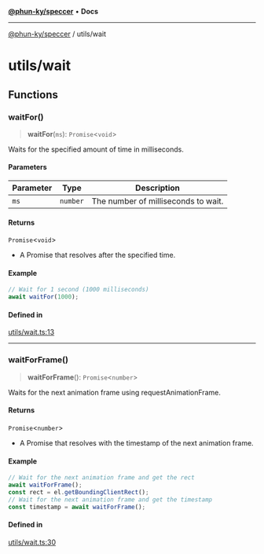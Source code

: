 [**@phun-ky/speccer**](../README.md) • **Docs**

***

[@phun-ky/speccer](../README.md) / utils/wait

# utils/wait

## Functions

### waitFor()

> **waitFor**(`ms`): `Promise`\<`void`\>

Waits for the specified amount of time in milliseconds.

#### Parameters

| Parameter | Type | Description |
| ------ | ------ | ------ |
| `ms` | `number` | The number of milliseconds to wait. |

#### Returns

`Promise`\<`void`\>

- A Promise that resolves after the specified time.

#### Example

```ts
// Wait for 1 second (1000 milliseconds)
await waitFor(1000);
```

#### Defined in

[utils/wait.ts:13](https://github.com/phun-ky/speccer/blob/main/src/utils/wait.ts#L13)

***

### waitForFrame()

> **waitForFrame**(): `Promise`\<`number`\>

Waits for the next animation frame using requestAnimationFrame.

#### Returns

`Promise`\<`number`\>

- A Promise that resolves with the timestamp of the next animation frame.

#### Example

```ts
// Wait for the next animation frame and get the rect
await waitForFrame();
const rect = el.getBoundingClientRect();
// Wait for the next animation frame and get the timestamp
const timestamp = await waitForFrame();
```

#### Defined in

[utils/wait.ts:30](https://github.com/phun-ky/speccer/blob/main/src/utils/wait.ts#L30)
